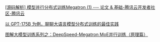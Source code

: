 [[源码解析] 模型并行分布式训练Megatron (1) --- 论文 & 基础-腾讯云开发者社区-腾讯云](https://cloud.tencent.com/developer/article/1997455)

[以 GPT-175B 为例，聊聊大语言模型分布式训练的最佳实践](https://mp.weixin.qq.com/s/SN6_uOsj18_5JZIKRYFkzA)

[图解大模型训练系列之：DeepSpeed-Megatron MoE并行训练（原理篇）](https://mp.weixin.qq.com/s/ak1wg7jerJrD51xzVmmUiw)




